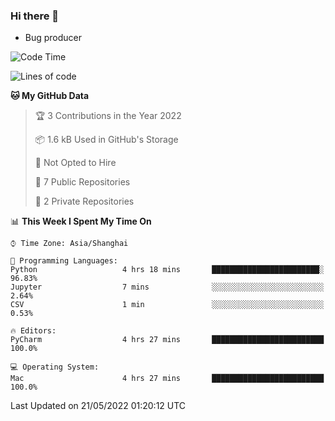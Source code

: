 ### Hi there 👋
* Bug producer
<!--START_SECTION:waka-->
![Code Time](http://img.shields.io/badge/Code%20Time-0%20secs-blue)

![Lines of code](https://img.shields.io/badge/From%20Hello%20World%20I%27ve%20Written-5%20Thousand%20lines%20of%20code-blue)

**🐱 My GitHub Data** 

> 🏆 3 Contributions in the Year 2022
 > 
> 📦 1.6 kB Used in GitHub's Storage 
 > 
> 🚫 Not Opted to Hire
 > 
> 📜 7 Public Repositories 
 > 
> 🔑 2 Private Repositories  
 > 
📊 **This Week I Spent My Time On** 

```text
⌚︎ Time Zone: Asia/Shanghai

💬 Programming Languages: 
Python                   4 hrs 18 mins       ████████████████████████░   96.83% 
Jupyter                  7 mins              ░░░░░░░░░░░░░░░░░░░░░░░░░   2.64% 
CSV                      1 min               ░░░░░░░░░░░░░░░░░░░░░░░░░   0.53%

🔥 Editors: 
PyCharm                  4 hrs 27 mins       █████████████████████████   100.0%

💻 Operating System: 
Mac                      4 hrs 27 mins       █████████████████████████   100.0%

```


 Last Updated on 21/05/2022 01:20:12 UTC
<!--END_SECTION:waka-->
